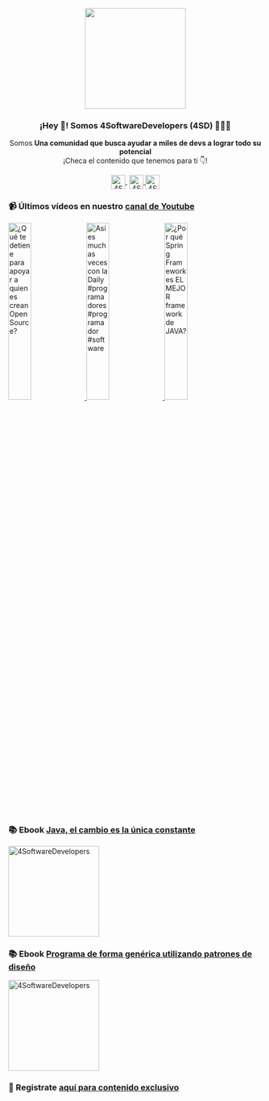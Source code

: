 <p align="center" width="300">
    <img align="center" width="200" src="https://www.4softwaredevelopers.com/assets/img/brands/icono_4SD.png" />
    <h3 align="center">¡Hey 👋! Somos 4SoftwareDevelopers (4SD) 👨🏻‍💻</h3>
 </p>
 
 <p align="center">Somos <strong>Una comunidad que busca ayudar a miles de devs a lograr todo su potencial</strong><br />¡Checa el contenido que tenemos para ti 👇!</p>
 <p align="center">
    <a href="https://youtube.com/4SoftwareDevelopers" target="blank" style='margin-right:4px'>
     <img align="center" src="https://cdn.jsdelivr.net/npm/simple-icons@3.0.1/icons/youtube.svg" alt="4SoftwareDevelopers" height="28px" width="28px" />
   </a>
   <a href="https://instagram.com/4SoftwareDevelopers" target="blank">
     <img align="center" src="https://cdn.jsdelivr.net/npm/simple-icons@3.0.1/icons/instagram.svg" alt="4SoftwareDevelopers" height="28px" width="28px" />
   </a>
   <a href="https://twitter.com/4SDevelopers" target="blank">
     <img align="center" src="https://cdn.jsdelivr.net/npm/simple-icons@3.0.1/icons/twitter.svg" alt="4SoftwareDevelopers" height="28px" width="28px" />
   </a>
 </p>
 
### 📹 Últimos vídeos en nuestro [canal de Youtube](https://youtube.com/4SoftwareDevelopers?sub_confirmation=1)

<a href='https://youtu.be/JXGV1iFWvZg' target='_blank'>
    <img width='30%' src='https://img.youtube.com/vi/JXGV1iFWvZg/mqdefault.jpg' alt='¿Qué te detiene para apoyar a quienes crean Open Source?' title='¿Qué te detiene para apoyar a quienes crean Open Source?' />
</a>

<a href='https://youtu.be/_VCNFCUmoKc' target='_blank'>
    <img width='30%' src='https://img.youtube.com/vi/_VCNFCUmoKc/mqdefault.jpg' alt='Así es muchas veces con la Daily #programadores #programador #software' title='Así es muchas veces con la Daily #programadores #programador #software' />
</a>

<a href='https://youtu.be/REiqcXOr9Rg' target='_blank'>
    <img width='30%' src='https://img.youtube.com/vi/REiqcXOr9Rg/mqdefault.jpg' alt='¿Por qué Spring Framework es EL MEJOR framework de JAVA?' title='¿Por qué Spring Framework es EL MEJOR framework de JAVA?' />
</a>
 

### 📚 Ebook [Java, el cambio es la única constante](https://ebook.4softwaredevelopers.com/)
<a href="https://ebook.4softwaredevelopers.com/" target="blank">
  <img align="center" src="https://www.4softwaredevelopers.com/assets/img/illustrations/Portada_Java.jpg" alt="4SoftwareDevelopers" width="180px" />
</a>

### 📚 Ebook [Programa de forma genérica utilizando patrones de diseño](https://ebookpd.4softwaredevelopers.com/)
<a href="https://ebookpd.4softwaredevelopers.com/" target="blank">
  <img align="center" src="https://ebookpd.4softwaredevelopers.com/assets/img/products/PROGRAMA_DE_FORMA_GENE%CC%81RICA_UTILIZANDO_PATRONES_DE_DISEN%CC%83O.jpg" alt="4SoftwareDevelopers" width="180px" />
</a>

### 🔐 Registrate [aquí para contenido exclusivo](https://www.subscribepage.com/kit4sd)
 
 

